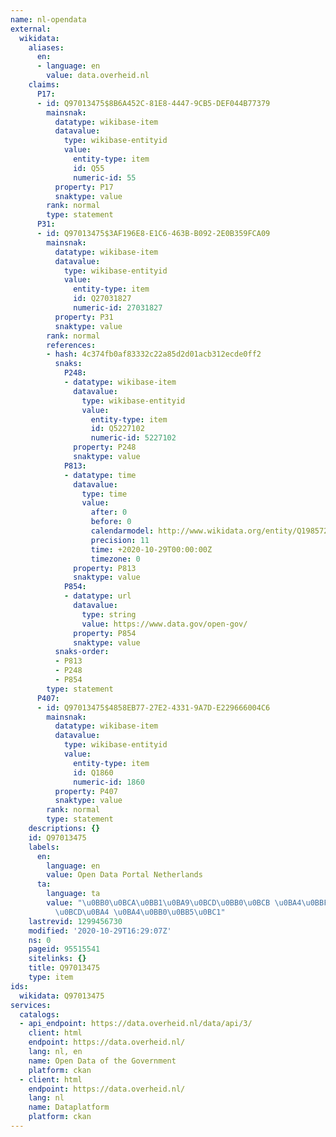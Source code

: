 ```yaml
---
name: nl-opendata
external:
  wikidata:
    aliases:
      en:
      - language: en
        value: data.overheid.nl
    claims:
      P17:
      - id: Q97013475$8B6A452C-81E8-4447-9CB5-DEF044B77379
        mainsnak:
          datatype: wikibase-item
          datavalue:
            type: wikibase-entityid
            value:
              entity-type: item
              id: Q55
              numeric-id: 55
          property: P17
          snaktype: value
        rank: normal
        type: statement
      P31:
      - id: Q97013475$3AF196E8-E1C6-463B-B092-2E0B359FCA09
        mainsnak:
          datatype: wikibase-item
          datavalue:
            type: wikibase-entityid
            value:
              entity-type: item
              id: Q27031827
              numeric-id: 27031827
          property: P31
          snaktype: value
        rank: normal
        references:
        - hash: 4c374fb0af83332c22a85d2d01acb312ecde0ff2
          snaks:
            P248:
            - datatype: wikibase-item
              datavalue:
                type: wikibase-entityid
                value:
                  entity-type: item
                  id: Q5227102
                  numeric-id: 5227102
              property: P248
              snaktype: value
            P813:
            - datatype: time
              datavalue:
                type: time
                value:
                  after: 0
                  before: 0
                  calendarmodel: http://www.wikidata.org/entity/Q1985727
                  precision: 11
                  time: +2020-10-29T00:00:00Z
                  timezone: 0
              property: P813
              snaktype: value
            P854:
            - datatype: url
              datavalue:
                type: string
                value: https://www.data.gov/open-gov/
              property: P854
              snaktype: value
          snaks-order:
          - P813
          - P248
          - P854
        type: statement
      P407:
      - id: Q97013475$4858EB77-27E2-4331-9A7D-E229666004C6
        mainsnak:
          datatype: wikibase-item
          datavalue:
            type: wikibase-entityid
            value:
              entity-type: item
              id: Q1860
              numeric-id: 1860
          property: P407
          snaktype: value
        rank: normal
        type: statement
    descriptions: {}
    id: Q97013475
    labels:
      en:
        language: en
        value: Open Data Portal Netherlands
      ta:
        language: ta
        value: "\u0BB0\u0BCA\u0BB1\u0BA9\u0BCD\u0BB0\u0BCB \u0BA4\u0BBF\u0BB1\u0BA8\
          \u0BCD\u0BA4 \u0BA4\u0BB0\u0BB5\u0BC1"
    lastrevid: 1299456730
    modified: '2020-10-29T16:29:07Z'
    ns: 0
    pageid: 95515541
    sitelinks: {}
    title: Q97013475
    type: item
ids:
  wikidata: Q97013475
services:
  catalogs:
  - api_endpoint: https://data.overheid.nl/data/api/3/
    client: html
    endpoint: https://data.overheid.nl/
    lang: nl, en
    name: Open Data of the Government
    platform: ckan
  - client: html
    endpoint: https://data.overheid.nl/
    lang: nl
    name: Dataplatform
    platform: ckan
---
```


